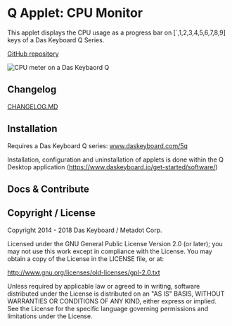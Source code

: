 # Q Applet: CPU Monitor

This applet displays the CPU usage as a progress bar on 
[`,1,2,3,4,5,6,7,8,9] keys of a Das Keyboard Q Series.

[GitHub repository](https://github.com/daskeyboard/q-applet-cpu-usage)

![CPU meter on a Das Keybaord Q](./assets/q-cpu-usage.png "Q CPU usage")

## Changelog

[CHANGELOG.MD](CHANGELOG.md)

## Installation

Requires a Das Keyboard Q series: www.daskeyboard.com/5q

Installation, configuration and uninstallation of applets is done within 
the Q Desktop application (https://www.daskeyboard.io/get-started/software/)

## Docs & Contribute

## Copyright / License

Copyright 2014 - 2018 Das Keyboard / Metadot Corp.

Licensed under the GNU General Public License Version 2.0 (or later);
you may not use this work except in compliance with the License.
You may obtain a copy of the License in the LICENSE file, or at:

   http://www.gnu.org/licenses/old-licenses/gpl-2.0.txt

Unless required by applicable law or agreed to in writing, software
distributed under the License is distributed on an "AS IS" BASIS,
WITHOUT WARRANTIES OR CONDITIONS OF ANY KIND, either express or implied.
See the License for the specific language governing permissions and
limitations under the License.
